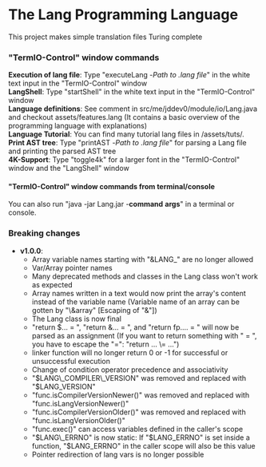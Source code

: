 # The Lang Programming Language

This project makes simple translation files Turing complete

### "TermIO-Control" window commands

**Execution of lang file**: Type "executeLang -*Path to .lang file*" in the white text input in the "TermIO-Control" window<br>
**LangShell**: Type "startShell" in the white text input in the "TermIO-Control" window<br>
**Language definitions**: See comment in src/me/jddev0/module/io/Lang.java and checkout assets/features.lang (It contains a basic overview of the programming language with explanations)<br>
**Language Tutorial**: You can find many tutorial lang files in /assets/tuts/.<br>
**Print AST tree**: Type "printAST -*Path to .lang file*" for parsing a Lang file and printing the parsed AST tree<br>
**4K-Support**: Type "toggle4k" for a larger font in the "TermIO-Control" window and the "LangShell" window<br>

#### "TermIO-Control" window commands from terminal/console

You can also run "java -jar Lang.jar -**command** **args**" in a terminal or console.<br>

### Breaking changes

- **v1.0.0**:
  - Array variable names starting with "&LANG_" are no longer allowed
  - Var/Array pointer names
  - Many deprecated methods and classes in the Lang class won't work as expected
  - Array names written in a text would now print the array's content instead of the variable name (Variable name of an array can be gotten by "\\&array" \[Escaping of "&"\])
  - The Lang class is now final
  - "return $... = ", "return &... = ", and "return fp.... = " will now be parsed as an assignment (If you want to return something with " = ", you have to escape the "=": "return ... \\= ...")
  - linker function will no longer return 0 or -1 for successful or unsuccessful execution
  - Change of condition operator precedence and associativity
  - "$LANG\_COMPILER\_VERSION" was removed and replaced with "$LANG\_VERSION"
  - "func.isCompilerVersionNewer()" was removed and replaced with "func.isLangVersionNewer()"
  - "func.isCompilerVersionOlder()" was removed and replaced with "func.isLangVersionOlder()"
  - "func.exec()" can access variables defined in the caller's scope
  - "$LANG\_ERRNO" is now static: If "$LANG\_ERRNO" is set inside a function, "$LANG\_ERRNO" in the caller scope will also be this value
  - Pointer redirection of lang vars is no longer possible

